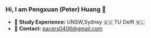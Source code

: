 ### Hi, I am Pengxuan (Peter) Huang 👋



- :school: **Study Experience:** UNSW,Sydney :australia: TU Delft 🇳🇱
- :email: **Contact:** pacers0406@gmail.com


